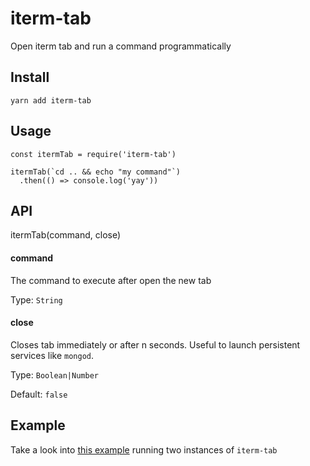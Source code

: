 # iterm-tab

Open iterm tab and run a command programmatically

## Install

```
yarn add iterm-tab
```

## Usage

```
const itermTab = require('iterm-tab')

itermTab(`cd .. && echo "my command"`)
  .then(() => console.log('yay'))
```

## API

itermTab(command, close)

#### command

The command to execute after open the new tab

Type: `String`

#### close

Closes tab immediately or after n seconds. Useful to launch persistent services like `mongod`.

Type: `Boolean|Number`

Default: `false`

## Example

Take a look into [this example](https://github.com/elrumordelaluz/iterm-tab/blob/master/test.js) running two instances of `iterm-tab`
